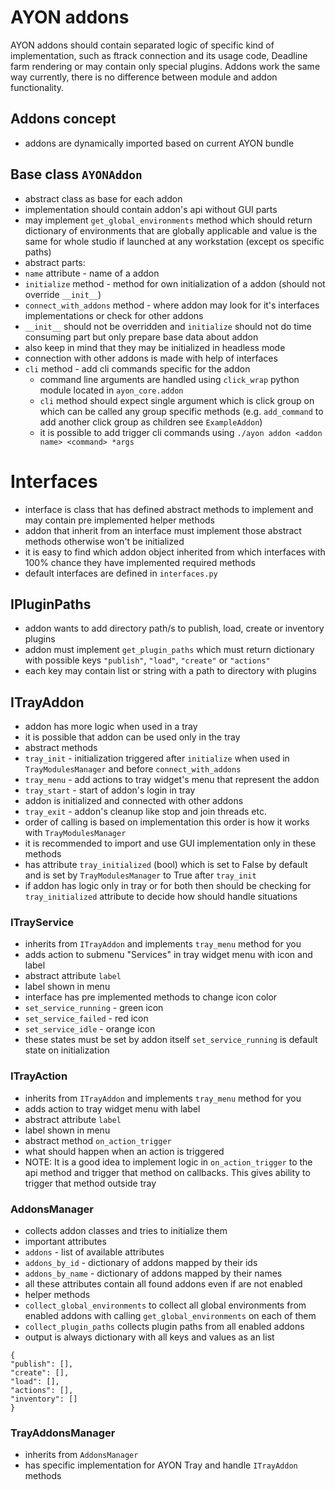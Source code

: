 # AYON addons
AYON addons should contain separated logic of specific kind of implementation, such as ftrack connection and its usage code, Deadline farm rendering or may contain only special plugins. Addons work the same way currently, there is no difference between module and addon functionality.

## Addons concept
- addons are dynamically imported based on current AYON bundle

## Base class `AYONAddon`
- abstract class as base for each addon
- implementation should contain addon's api without GUI parts
- may implement `get_global_environments` method which should return dictionary of environments that are globally applicable and value is the same for whole studio if launched at any workstation (except os specific paths)
- abstract parts:
 - `name` attribute - name of a addon
 - `initialize` method - method for own initialization of a addon (should not override `__init__`)
 - `connect_with_addons` method - where addon may look for it's interfaces implementations or check for other addons
- `__init__` should not be overridden and `initialize` should not do time consuming part but only prepare base data about addon
 - also keep in mind that they may be initialized in headless mode
- connection with other addons is made with help of interfaces
- `cli` method - add cli commands specific for the addon
    - command line arguments are handled using `click_wrap` python module located in `ayon_core.addon`
    - `cli` method should expect single argument which is click group on which can be called any group specific methods (e.g. `add_command` to add another click group as children see `ExampleAddon`)
    - it is possible to add trigger cli commands using `./ayon addon <addon name> <command> *args`

# Interfaces
- interface is class that has defined abstract methods to implement and may contain pre implemented helper methods
- addon that inherit from an interface must implement those abstract methods otherwise won't be initialized
- it is easy to find which addon object inherited from which interfaces with 100% chance they have implemented required methods
- default interfaces are defined in `interfaces.py`

## IPluginPaths
- addon wants to add directory path/s to publish, load, create or inventory plugins
- addon must implement `get_plugin_paths` which must return dictionary with possible keys `"publish"`, `"load"`, `"create"` or `"actions"`
 - each key may contain list or string with a path to directory with plugins

## ITrayAddon
- addon has more logic when used in a tray
 - it is possible that addon can be used only in the tray
- abstract methods
 - `tray_init` - initialization triggered after `initialize` when used in `TrayModulesManager` and before `connect_with_addons`
 - `tray_menu` - add actions to tray widget's menu that represent the addon
 - `tray_start` - start of addon's login in tray
 - addon is initialized and connected with other addons
 - `tray_exit` - addon's cleanup like stop and join threads etc.
 - order of calling is based on implementation this order is how it works with `TrayModulesManager`
 - it is recommended to import and use GUI implementation only in these methods
- has attribute `tray_initialized` (bool) which is set to False by default and is set by `TrayModulesManager` to True after `tray_init`
 - if addon has logic only in tray or for both then should be checking for `tray_initialized` attribute to decide how should handle situations

### ITrayService
- inherits from `ITrayAddon` and implements `tray_menu` method for you
 - adds action to submenu "Services" in tray widget menu with icon and label
- abstract attribute `label`
 - label shown in menu
- interface has pre implemented methods to change icon color
 - `set_service_running` - green icon
 - `set_service_failed` - red icon
 - `set_service_idle` - orange icon
 - these states must be set by addon itself `set_service_running` is default state on initialization

### ITrayAction
- inherits from `ITrayAddon` and implements `tray_menu` method for you
 - adds action to tray widget menu with label
- abstract attribute `label`
 - label shown in menu
- abstract method `on_action_trigger`
 - what should happen when an action is triggered
- NOTE: It is a good idea to implement logic in `on_action_trigger` to the api method and trigger that method on callbacks. This gives ability to trigger that method outside tray


### AddonsManager
- collects addon classes and tries to initialize them
- important attributes
 - `addons` - list of available attributes
 - `addons_by_id` - dictionary of addons mapped by their ids
 - `addons_by_name` - dictionary of addons mapped by their names
 - all these attributes contain all found addons even if are not enabled
- helper methods
 - `collect_global_environments` to collect all global environments from enabled addons with calling `get_global_environments` on each of them
 - `collect_plugin_paths` collects plugin paths from all enabled addons
 - output is always dictionary with all keys and values as an list
 ```
 {
 "publish": [],
 "create": [],
 "load": [],
 "actions": [],
 "inventory": []
 }
 ```

### TrayAddonsManager
- inherits from `AddonsManager`
- has specific implementation for AYON Tray and handle `ITrayAddon` methods
